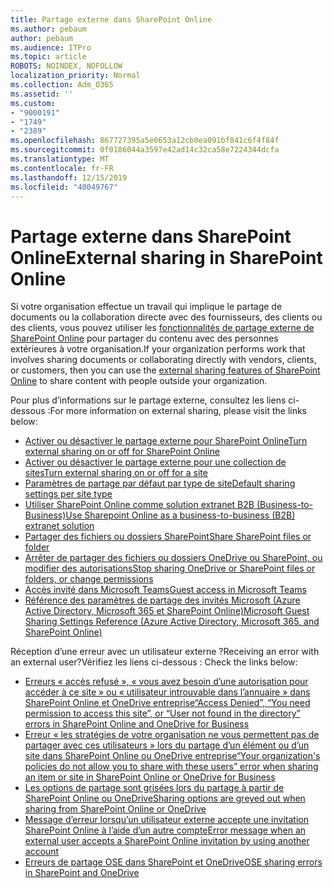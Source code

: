 ```yaml
---
title: Partage externe dans SharePoint Online
ms.author: pebaum
author: pebaum
ms.audience: ITPro
ms.topic: article
ROBOTS: NOINDEX, NOFOLLOW
localization_priority: Normal
ms.collection: Adm_O365
ms.assetid: ''
ms.custom:
- "9000191"
- "1749"
- "2389"
ms.openlocfilehash: 867727395a5e0653a12cb0ea091bf841c6f4f84f
ms.sourcegitcommit: 0f0186044a3597e42ad14c32ca58e7224344dcfa
ms.translationtype: MT
ms.contentlocale: fr-FR
ms.lasthandoff: 12/15/2019
ms.locfileid: "40049767"
---
```

# <a name="external-sharing-in-sharepoint-online"></a><span data-ttu-id="ae45e-102">Partage externe dans SharePoint Online</span><span class="sxs-lookup"><span data-stu-id="ae45e-102">External sharing in SharePoint Online</span></span>

<span data-ttu-id="ae45e-103">Si votre organisation effectue un travail qui implique le partage de documents ou la collaboration directe avec des fournisseurs, des clients ou des clients, vous pouvez utiliser les [fonctionnalités de partage externe de SharePoint Online](https://docs.microsoft.com/sharepoint/external-sharing-overview) pour partager du contenu avec des personnes extérieures à votre organisation.</span><span class="sxs-lookup"><span data-stu-id="ae45e-103">If your organization performs work that involves sharing documents or collaborating directly with vendors, clients, or customers, then you can use the [external sharing features of SharePoint Online](https://docs.microsoft.com/sharepoint/external-sharing-overview) to share content with people outside your organization.</span></span>

<span data-ttu-id="ae45e-104">Pour plus d’informations sur le partage externe, consultez les liens ci-dessous :</span><span class="sxs-lookup"><span data-stu-id="ae45e-104">For more information on external sharing, please visit the links below:</span></span>

- [<span data-ttu-id="ae45e-105">Activer ou désactiver le partage externe pour SharePoint Online</span><span class="sxs-lookup"><span data-stu-id="ae45e-105">Turn external sharing on or off for SharePoint Online</span></span>](https://docs.microsoft.com/sharepoint/turn-external-sharing-on-or-off)
- [<span data-ttu-id="ae45e-106">Activer ou désactiver le partage externe pour une collection de sites</span><span class="sxs-lookup"><span data-stu-id="ae45e-106">Turn external sharing on or off for a site</span></span>](https://docs.microsoft.com/sharepoint/change-external-sharing-site)
- [<span data-ttu-id="ae45e-107">Paramètres de partage par défaut par type de site</span><span class="sxs-lookup"><span data-stu-id="ae45e-107">Default sharing settings per site type</span></span>](https://docs.microsoft.com/Office365/Enterprise/microsoft-365-guest-settings#sharepoint-site-level)
- [<span data-ttu-id="ae45e-108">Utiliser SharePoint Online comme solution extranet B2B (Business-to-Business)</span><span class="sxs-lookup"><span data-stu-id="ae45e-108">Use Sharepoint Online as a business-to-business (B2B) extranet solution</span></span>](https://docs.microsoft.com/sharepoint/create-b2b-extranet)
- [<span data-ttu-id="ae45e-109">Partager des fichiers ou dossiers SharePoint</span><span class="sxs-lookup"><span data-stu-id="ae45e-109">Share SharePoint files or folder</span></span>](https://support.office.com/article/share-sharepoint-files-or-folders-1fe37332-0f9a-4719-970e-d2578da4941c)
- [<span data-ttu-id="ae45e-110">Arrêter de partager des fichiers ou dossiers OneDrive ou SharePoint, ou modifier des autorisations</span><span class="sxs-lookup"><span data-stu-id="ae45e-110">Stop sharing OneDrive or SharePoint files or folders, or change permissions</span></span>](https://support.office.com/article/stop-sharing-onedrive-or-sharepoint-files-or-folders-or-change-permissions-0a36470f-d7fe-40a0-bd74-0ac6c1e13323)
- [<span data-ttu-id="ae45e-111">Accès invité dans Microsoft Teams</span><span class="sxs-lookup"><span data-stu-id="ae45e-111">Guest access in Microsoft Teams</span></span>](https://docs.microsoft.com/MicrosoftTeams/guest-access)
- [<span data-ttu-id="ae45e-112">Référence des paramètres de partage des invités Microsoft (Azure Active Directory, Microsoft 365 et SharePoint Online)</span><span class="sxs-lookup"><span data-stu-id="ae45e-112">Microsoft Guest Sharing Settings Reference (Azure Active Directory, Microsoft 365, and SharePoint Online)</span></span>](https://docs.microsoft.com/Office365/Enterprise/microsoft-365-guest-settings)

<span data-ttu-id="ae45e-113">Réception d’une erreur avec un utilisateur externe ?</span><span class="sxs-lookup"><span data-stu-id="ae45e-113">Receiving an error with an external user?</span></span><span data-ttu-id="ae45e-114">Vérifiez les liens ci-dessous :</span><span class="sxs-lookup"><span data-stu-id="ae45e-114"> Check the links below:</span></span>

- [<span data-ttu-id="ae45e-115">Erreurs « accès refusé », « vous avez besoin d’une autorisation pour accéder à ce site » ou « utilisateur introuvable dans l’annuaire » dans SharePoint Online et OneDrive entreprise</span><span class="sxs-lookup"><span data-stu-id="ae45e-115">“Access Denied”, “You need permission to access this site”, or “User not found in the directory” errors in SharePoint Online and OneDrive for Business</span></span>](https://docs.microsoft.com/sharepoint/support/administration/access-denied-or-need-permission-error-sharepoint-online-or-onedrive-for-business)
- [<span data-ttu-id="ae45e-116">Erreur « les stratégies de votre organisation ne vous permettent pas de partager avec ces utilisateurs » lors du partage d’un élément ou d’un site dans SharePoint Online ou OneDrive entreprise</span><span class="sxs-lookup"><span data-stu-id="ae45e-116">“Your organization's policies do not allow you to share with these users” error when sharing an item or site in SharePoint Online or OneDrive for Business</span></span>](https://docs.microsoft.com/sharepoint/support/administration/organization-policies-do-not-allow-you-to-share-with-users-error)
- [<span data-ttu-id="ae45e-117">Les options de partage sont grisées lors du partage à partir de SharePoint Online ou OneDrive</span><span class="sxs-lookup"><span data-stu-id="ae45e-117">Sharing options are greyed out when sharing from SharePoint Online or OneDrive</span></span>](https://docs.microsoft.com/sharepoint/support/administration/sharing-options-grayed-out-when-sharing-from-sharepoint-online-or-onedrive)
- [<span data-ttu-id="ae45e-118">Message d’erreur lorsqu’un utilisateur externe accepte une invitation SharePoint Online à l’aide d’un autre compte</span><span class="sxs-lookup"><span data-stu-id="ae45e-118">Error message when an external user accepts a SharePoint Online invitation by using another account</span></span>](https://docs.microsoft.com/sharepoint/support/sharing-and-permissions/error-when-external-user-accepts-an-invitation-by-using-another-account)
- [<span data-ttu-id="ae45e-119">Erreurs de partage OSE dans SharePoint et OneDrive</span><span class="sxs-lookup"><span data-stu-id="ae45e-119">OSE sharing errors in SharePoint and OneDrive</span></span>](https://docs.microsoft.com/sharepoint/sharepoint-onedrive-error-message)


